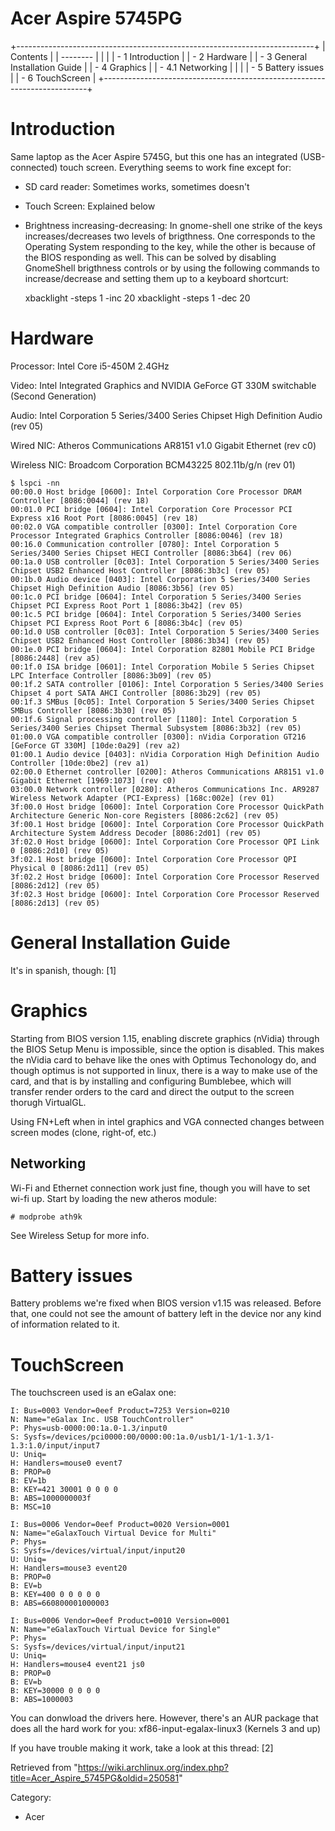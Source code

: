 Acer Aspire 5745PG
==================

  

+--------------------------------------------------------------------------+
| Contents                                                                 |
| --------                                                                 |
|                                                                          |
| -   1 Introduction                                                       |
| -   2 Hardware                                                           |
| -   3 General Installation Guide                                         |
| -   4 Graphics                                                           |
|     -   4.1 Networking                                                   |
|                                                                          |
| -   5 Battery issues                                                     |
| -   6 TouchScreen                                                        |
+--------------------------------------------------------------------------+

Introduction
============

Same laptop as the Acer Aspire 5745G, but this one has an integrated
(USB-connected) touch screen. Everything seems to work fine except for:

-   SD card reader: Sometimes works, sometimes doesn't
-   Touch Screen: Explained below
-   Brightness increasing-decreasing: In gnome-shell one strike of the
    keys increases/decreases two levels of brigthness. One corresponds
    to the Operating System responding to the key, while the other is
    because of the BIOS responding as well. This can be solved by
    disabling GnomeShell brigthness controls or by using the following
    commands to increase/decrease and setting them up to a keyboard
    shortcurt:

    xbacklight -steps 1 -inc 20
    xbacklight -steps 1 -dec 20

Hardware
========

Processor: Intel Core i5-450M 2.4GHz

Video: Intel Integrated Graphics and NVIDIA GeForce GT 330M switchable
(Second Generation)

Audio: Intel Corporation 5 Series/3400 Series Chipset High Definition
Audio (rev 05)

Wired NIC: Atheros Communications AR8151 v1.0 Gigabit Ethernet (rev c0)

Wireless NIC: Broadcom Corporation BCM43225 802.11b/g/n (rev 01)

    $ lspci -nn
    00:00.0 Host bridge [0600]: Intel Corporation Core Processor DRAM Controller [8086:0044] (rev 18)
    00:01.0 PCI bridge [0604]: Intel Corporation Core Processor PCI Express x16 Root Port [8086:0045] (rev 18)
    00:02.0 VGA compatible controller [0300]: Intel Corporation Core Processor Integrated Graphics Controller [8086:0046] (rev 18)
    00:16.0 Communication controller [0780]: Intel Corporation 5 Series/3400 Series Chipset HECI Controller [8086:3b64] (rev 06)
    00:1a.0 USB controller [0c03]: Intel Corporation 5 Series/3400 Series Chipset USB2 Enhanced Host Controller [8086:3b3c] (rev 05)
    00:1b.0 Audio device [0403]: Intel Corporation 5 Series/3400 Series Chipset High Definition Audio [8086:3b56] (rev 05)
    00:1c.0 PCI bridge [0604]: Intel Corporation 5 Series/3400 Series Chipset PCI Express Root Port 1 [8086:3b42] (rev 05)
    00:1c.5 PCI bridge [0604]: Intel Corporation 5 Series/3400 Series Chipset PCI Express Root Port 6 [8086:3b4c] (rev 05)
    00:1d.0 USB controller [0c03]: Intel Corporation 5 Series/3400 Series Chipset USB2 Enhanced Host Controller [8086:3b34] (rev 05)
    00:1e.0 PCI bridge [0604]: Intel Corporation 82801 Mobile PCI Bridge [8086:2448] (rev a5)
    00:1f.0 ISA bridge [0601]: Intel Corporation Mobile 5 Series Chipset LPC Interface Controller [8086:3b09] (rev 05)
    00:1f.2 SATA controller [0106]: Intel Corporation 5 Series/3400 Series Chipset 4 port SATA AHCI Controller [8086:3b29] (rev 05)
    00:1f.3 SMBus [0c05]: Intel Corporation 5 Series/3400 Series Chipset SMBus Controller [8086:3b30] (rev 05)
    00:1f.6 Signal processing controller [1180]: Intel Corporation 5 Series/3400 Series Chipset Thermal Subsystem [8086:3b32] (rev 05)
    01:00.0 VGA compatible controller [0300]: nVidia Corporation GT216 [GeForce GT 330M] [10de:0a29] (rev a2)
    01:00.1 Audio device [0403]: nVidia Corporation High Definition Audio Controller [10de:0be2] (rev a1)
    02:00.0 Ethernet controller [0200]: Atheros Communications AR8151 v1.0 Gigabit Ethernet [1969:1073] (rev c0)
    03:00.0 Network controller [0280]: Atheros Communications Inc. AR9287 Wireless Network Adapter (PCI-Express) [168c:002e] (rev 01)
    3f:00.0 Host bridge [0600]: Intel Corporation Core Processor QuickPath Architecture Generic Non-core Registers [8086:2c62] (rev 05)
    3f:00.1 Host bridge [0600]: Intel Corporation Core Processor QuickPath Architecture System Address Decoder [8086:2d01] (rev 05)
    3f:02.0 Host bridge [0600]: Intel Corporation Core Processor QPI Link 0 [8086:2d10] (rev 05)
    3f:02.1 Host bridge [0600]: Intel Corporation Core Processor QPI Physical 0 [8086:2d11] (rev 05)
    3f:02.2 Host bridge [0600]: Intel Corporation Core Processor Reserved [8086:2d12] (rev 05)
    3f:02.3 Host bridge [0600]: Intel Corporation Core Processor Reserved [8086:2d13] (rev 05)

General Installation Guide
==========================

It's in spanish, though: [1]

Graphics
========

Starting from BIOS version 1.15, enabling discrete graphics (nVidia)
through the BIOS Setup Menu is impossible, since the option is disabled.
This makes the nVidia card to behave like the ones with Optimus
Techonology do, and though optimus is not supported in linux, there is a
way to make use of the card, and that is by installing and configuring
Bumblebee, which will transfer render orders to the card and direct the
output to the screen thorugh VirtualGL.

Using FN+Left when in intel graphics and VGA connected changes between
screen modes (clone, right-of, etc.)

Networking
----------

Wi-Fi and Ethernet connection work just fine, though you will have to
set wi-fi up. Start by loading the new atheros module:

    # modprobe ath9k

See Wireless Setup for more info.

Battery issues
==============

Battery problems we're fixed when BIOS version v1.15 was released.
Before that, one could not see the amount of battery left in the device
nor any kind of information related to it.

TouchScreen
===========

The touchscreen used is an eGalax one:

    I: Bus=0003 Vendor=0eef Product=7253 Version=0210
    N: Name="eGalax Inc. USB TouchController"
    P: Phys=usb-0000:00:1a.0-1.3/input0
    S: Sysfs=/devices/pci0000:00/0000:00:1a.0/usb1/1-1/1-1.3/1-1.3:1.0/input/input7
    U: Uniq=
    H: Handlers=mouse0 event7 
    B: PROP=0
    B: EV=1b
    B: KEY=421 30001 0 0 0 0
    B: ABS=1000000003f
    B: MSC=10

    I: Bus=0006 Vendor=0eef Product=0020 Version=0001
    N: Name="eGalaxTouch Virtual Device for Multi"
    P: Phys=
    S: Sysfs=/devices/virtual/input/input20
    U: Uniq=
    H: Handlers=mouse3 event20 
    B: PROP=0
    B: EV=b
    B: KEY=400 0 0 0 0 0
    B: ABS=660800001000003

    I: Bus=0006 Vendor=0eef Product=0010 Version=0001
    N: Name="eGalaxTouch Virtual Device for Single"
    P: Phys=
    S: Sysfs=/devices/virtual/input/input21
    U: Uniq=
    H: Handlers=mouse4 event21 js0 
    B: PROP=0
    B: EV=b
    B: KEY=30000 0 0 0 0
    B: ABS=1000003

You can donwload the drivers here. However, there's an AUR package that
does all the hard work for you: xf86-input-egalax-linux3 (Kernels 3 and
up)

If you have trouble making it work, take a look at this thread: [2]

Retrieved from
"https://wiki.archlinux.org/index.php?title=Acer_Aspire_5745PG&oldid=250581"

Category:

-   Acer
